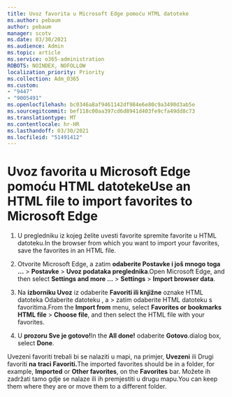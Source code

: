 ```yaml
---
title: Uvoz favorita u Microsoft Edge pomoću HTML datoteke
ms.author: pebaum
author: pebaum
manager: scotv
ms.date: 03/30/2021
ms.audience: Admin
ms.topic: article
ms.service: o365-administration
ROBOTS: NOINDEX, NOFOLLOW
localization_priority: Priority
ms.collection: Adm_O365
ms.custom:
- "9447"
- "9005491"
ms.openlocfilehash: bc0346a8af9461142df984e6e80c9a3490d3ab5e
ms.sourcegitcommit: bef118c00aa397cd6d8941d403fe9cfa49dd8c73
ms.translationtype: MT
ms.contentlocale: hr-HR
ms.lasthandoff: 03/30/2021
ms.locfileid: "51491412"
---
```

# <a name="use-an-html-file-to-import-favorites-to-microsoft-edge"></a><span data-ttu-id="f3934-102">Uvoz favorita u Microsoft Edge pomoću HTML datoteke</span><span class="sxs-lookup"><span data-stu-id="f3934-102">Use an HTML file to import favorites to Microsoft Edge</span></span>

1. <span data-ttu-id="f3934-103">U pregledniku iz kojeg želite uvesti favorite spremite favorite u HTML datoteku.</span><span class="sxs-lookup"><span data-stu-id="f3934-103">In the browser from which you want to import your favorites, save the favorites in an HTML file.</span></span>

1. <span data-ttu-id="f3934-104">Otvorite Microsoft Edge, a zatim **odaberite Postavke i još mnogo toga ...**  >  **Postavke**  >  **Uvoz podataka preglednika**.</span><span class="sxs-lookup"><span data-stu-id="f3934-104">Open Microsoft Edge, and then select **Settings and more ...** > **Settings** > **Import browser data**.</span></span>

1. <span data-ttu-id="f3934-105">Na **izborniku Uvoz** iz odaberite **Favoriti ili knjižne** oznake HTML datoteka Odaberite datoteku , a  >  zatim odaberite HTML datoteku s favoritima.</span><span class="sxs-lookup"><span data-stu-id="f3934-105">From the **Import from** menu, select **Favorites or bookmarks HTML file** > **Choose file**, and then select the HTML file with your favorites.</span></span>

1. <span data-ttu-id="f3934-106">U **prozoru Sve je gotovo!**</span><span class="sxs-lookup"><span data-stu-id="f3934-106">In the **All done!**</span></span> <span data-ttu-id="f3934-107">odaberite **Gotovo**.</span><span class="sxs-lookup"><span data-stu-id="f3934-107">dialog box, select **Done**.</span></span>

<span data-ttu-id="f3934-108">Uvezeni favoriti trebali bi se nalaziti u mapi, na primjer, **Uvezeni** ili Drugi favoriti **na** **traci Favoriti.**</span><span class="sxs-lookup"><span data-stu-id="f3934-108">The imported favorites should be in a folder, for example, **Imported** or **Other favorites**, on the **Favorites** bar.</span></span> <span data-ttu-id="f3934-109">Možete ih zadržati tamo gdje se nalaze ili ih premjestiti u drugu mapu.</span><span class="sxs-lookup"><span data-stu-id="f3934-109">You can keep them where they are or move them to a different folder.</span></span>